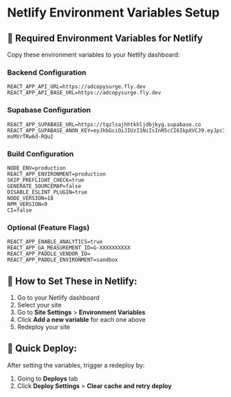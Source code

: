 # Netlify Environment Variables Setup

## 🚀 Required Environment Variables for Netlify

Copy these environment variables to your Netlify dashboard:

### Backend Configuration
```
REACT_APP_API_URL=https://adcopysurge.fly.dev
REACT_APP_API_BASE_URL=https://adcopysurge.fly.dev
```

### Supabase Configuration
```
REACT_APP_SUPABASE_URL=https://tqzlsajhhtkhljdbjkyg.supabase.co
REACT_APP_SUPABASE_ANON_KEY=eyJhbGciOiJIUzI1NiIsInR5cCI6IkpXVCJ9.eyJpc3MiOiJzdXBhYmFzZSIsInJlZiI6InRxemxzYWpoaHRraGxqZGJqa3lnIiwicm9sZSI6ImFub24iLCJpYXQiOjE3NTY5OTYzOTMsImV4cCI6MjA3MjU3MjM5M30.0uI56qJGE5DQwEvcfYlcOIz2NGC-msMVrTRw6d-RQuI
```

### Build Configuration
```
NODE_ENV=production
REACT_APP_ENVIRONMENT=production
SKIP_PREFLIGHT_CHECK=true
GENERATE_SOURCEMAP=false
DISABLE_ESLINT_PLUGIN=true
NODE_VERSION=18
NPM_VERSION=9
CI=false
```

### Optional (Feature Flags)
```
REACT_APP_ENABLE_ANALYTICS=true
REACT_APP_GA_MEASUREMENT_ID=G-XXXXXXXXXX
REACT_APP_PADDLE_VENDOR_ID=
REACT_APP_PADDLE_ENVIRONMENT=sandbox
```

## 📝 How to Set These in Netlify:

1. Go to your Netlify dashboard
2. Select your site
3. Go to **Site Settings** > **Environment Variables**
4. Click **Add a new variable** for each one above
5. Redeploy your site

## 🔧 Quick Deploy:
After setting the variables, trigger a redeploy by:
1. Going to **Deploys** tab
2. Click **Deploy Settings** > **Clear cache and retry deploy**
